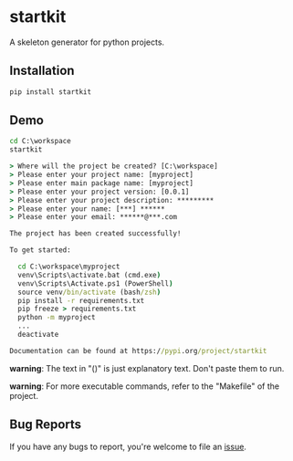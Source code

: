 # startkit

A skeleton generator for python projects.

## Installation
```cmd
pip install startkit
```

## Demo
```cmd
cd C:\workspace
startkit

> Where will the project be created? [C:\workspace] 
> Please enter your project name: [myproject] 
> Please enter main package name: [myproject] 
> Please enter your project version: [0.0.1] 
> Please enter your project description: *********
> Please enter your name: [***] ******
> Please enter your email: ******@***.com

The project has been created successfully!

To get started:

  cd C:\workspace\myproject
  venv\Scripts\activate.bat (cmd.exe)
  venv\Scripts\Activate.ps1 (PowerShell)
  source venv/bin/activate (bash/zsh)
  pip install -r requirements.txt
  pip freeze > requirements.txt
  python -m myproject
  ...
  deactivate

Documentation can be found at https://pypi.org/project/startkit
```

**warning**: The text in "()" is just explanatory text. Don't paste them to run.

**warning**: For more executable commands, refer to the "Makefile" of the project.

## Bug Reports
If you have any bugs to report, you're welcome to file an [issue](https://github.com/niemingzhao/startkit/issues).
